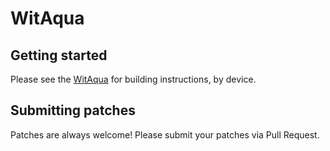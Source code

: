 WitAqua
===========

Getting started
---------------

Please see the [WitAqua](https://github.com/WitAqua/manifest/blob/14/README.mkdn) for building instructions, by device.


Submitting patches
------------------
Patches are always welcome! Please submit your patches via Pull Request.